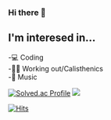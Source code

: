 ### Hi there 👋

## I'm interesed in...

-💻️ Coding  
-🏋‍♀️️ Working out/Calisthenics  
-🎸️ Music  


[![Solved.ac Profile](http://mazassumnida.wtf/api/v2/generate_badge?boj=cmc9595)](https://solved.ac/cmc9595)
<img src = "https://github-readme-stats.vercel.app/api/top-langs/?username=cmc9595&layout=compact&theme=buefy"> 

<!--
**cmc9595/cmc9595** is a ✨ _special_ ✨ repository because its `README.md` (this file) appears on your GitHub profile.

Here are some ideas to get you started:

- 🔭 I’m currently working on ...
- 🌱 I’m currently learning ...
- 👯 I’m looking to collaborate on ...
- 🤔 I’m looking for help with ...
- 💬 Ask me about ...
- 📫 How to reach me: ...
- 😄 Pronouns: ...
- ⚡ Fun fact: ...
-->
[![Hits](https://hits.seeyoufarm.com/api/count/incr/badge.svg?url=https%3A%2F%2Fgithub.com%2Fcmc9595&count_bg=%2379C83D&title_bg=%23555555&icon=&icon_color=%23E7E7E7&title=hits&edge_flat=false)](https://hits.seeyoufarm.com)

